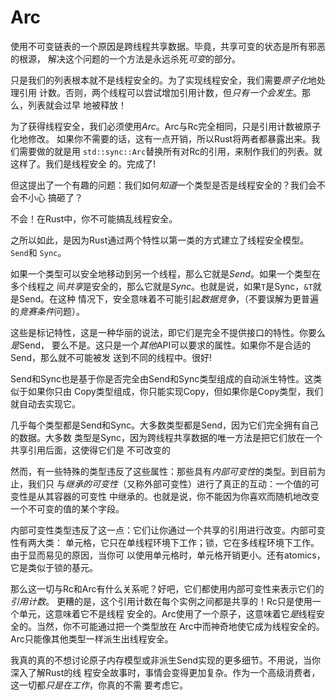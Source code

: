# Arc

使用不可变链表的一个原因是跨线程共享数据。毕竟，共享可变的状态是所有邪恶的根源，
解决这个问题的一个方法是永远杀死*可变*的部分。

只是我们的列表根本就不是线程安全的。为了实现线程安全，我们需要*原子化*地处理引用
计数。否则，两个线程可以尝试增加引用计数，但*只有一个会发生*。那么，列表就会过早
地被释放！

为了获得线程安全，我们必须使用*Arc*。Arc与Rc完全相同，只是引用计数被原子化地修改。
如果你不需要的话，这有一点开销，所以Rust将两者都暴露出来。我们需要做的就是用
`std::sync::Arc`替换所有对Rc的引用，来制作我们的列表。就这样了。我们是线程安全
的。完成了!

但这提出了一个有趣的问题：我们如何*知道*一个类型是否是线程安全的？我们会不会不小心
搞砸了？

不会！在Rust中，你不可能搞乱线程安全。

之所以如此，是因为Rust通过两个特性以第一类的方式建立了线程安全模型。`Send`和
`Sync`。

如果一个类型可以安全地移动到另一个线程，那么它就是*Send*。如果一个类型在多个线程之
间*共享*是安全的，那么它就是*Sync*。也就是说，如果`T`是Sync，`&T`就是Send。在这种
情况下，安全意味着不可能引起*数据竞争*，（不要误解为更普遍的*竞赛条件*问题）。

这些是标记特性，这是一种华丽的说法，即它们是完全不提供接口的特性。你要么*是*Send，
要么不是。这只是一个*其他*API可以要求的属性。如果你不是合适的Send，那么就不可能被发
送到不同的线程中。很好!

Send和Sync也是基于你是否完全由Send和Sync类型组成的自动派生特性。这类似于如果你只由
Copy类型组成，你只能实现Copy，但如果你是Copy类型，我们就自动去实现它。

几乎每个类型都是Send和Sync。大多数类型都是Send，因为它们完全拥有自己的数据。大多数
类型是Sync，因为跨线程共享数据的唯一方法是把它们放在一个共享引用后面，这使得它们是
不可改变的

然而，有一些特殊的类型违反了这些属性：那些具有*内部可变性*的类型。到目前为止，我们只
与*继承的可变性*（又称外部可变性）进行了真正的互动：一个值的可变性是从其容器的可变性
中继承的。也就是说，你不能因为你喜欢而随机地改变一个不可变的值的某个字段。

内部可变性类型违反了这一点：它们让你通过一个共享的引用进行改变。内部可变性有两大类：
单元格，它只在单线程环境下工作；锁，它在多线程环境下工作。由于显而易见的原因，当你可
以使用单元格时，单元格开销更小。还有atomics，它是类似于锁的基元。

那么这一切与Rc和Arc有什么关系呢？好吧，它们都使用内部可变性来表示它们的*引用计数*。
更糟的是，这个引用计数在每个实例之间都是共享的！Rc只是使用一个单元，这意味着它不是线程
安全的。Arc使用了一个原子，这意味着它*是*线程安全的。当然，你不可能通过把一个类型放在
Arc中而神奇地使它成为线程安全的。Arc只能像其他类型一样派生出线程安全。

我真的真的不想讨论原子内存模型或非派生Send实现的更多细节。不用说，当你深入了解Rust的线
程安全故事时，事情会变得更加复杂。作为一个高级消费者，这一切都*只是在工作*，你真的不需
要考虑它。
